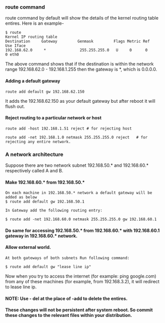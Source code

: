 ### route command

route command by default will show the details of the kernel routing table entires. Here is an example-

```
$ route
Kernel IP routing table
Destination     Gateway         Genmask         Flags Metric Ref    Use Iface
192.168.62.0     *               255.255.255.0   U     0      0        0 eth0

```

The above command shows that if the destination is within the network range 192.168.62.0 - 192.168.1.255 then the gateway is *, which is 0.0.0.0.

#### Adding a default gateway

```
route add default gw 192.168.62.150
```

It adds the 192.168.62.150 as your default gateway but after reboot it will flush out.

#### Reject routing to a particular network or host

```
route add -host 192.168.1.51 reject # for rejecting host

route add -net 192.168.1.0 netmask 255.255.255.0 reject   # for rejecting any entire network.

```

### A network architecture

Suppose there are two network subnet 192.168.50.* and 192.168.60.* respectively called A and B.

#### Make 192.168.60.* from 192.168.50.*

```
On each machine in 192.168.50.* network a default gateway will be added as below 
$ route add default gw 192.168.50.1

In Gateway add the following routing entry:

$ route add -net 192.168.60.0 netmask 255.255.255.0 gw 192.168.60.1

```

#### Do same for accessing 192.168.50.* from 192.168.60.* with 192.168.60.1 gateway in 192.168.60.* network.

#### Allow external world.

```
At both gateways of both subnets Run following command:

$ route add default gw "lease line ip"

```
Now when you try to access the internet (for example: ping google.com) from any of these machines (for example, from 192.168.3.2), it will redirect to lease line ip.

#### NOTE: Use - del at the place of -add to delete the entires.

#### These changes will not be persistent after system reboot. So commit these changes to the relevant files within your distribution.
